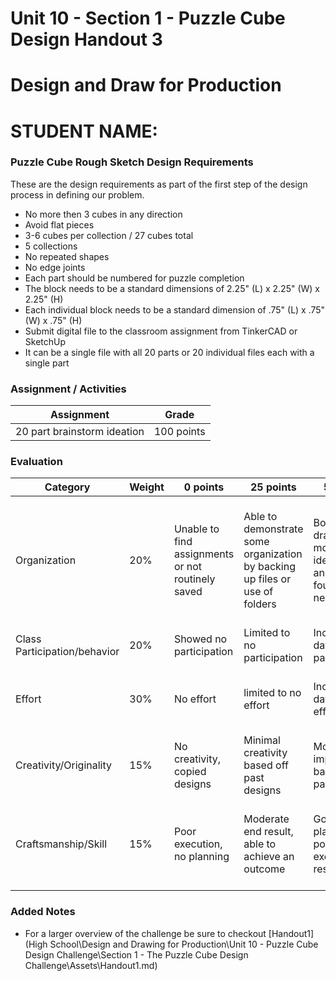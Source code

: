 # Unit 10 - Section 1 - Puzzle Cube Design Handout 3

# Design and Draw for Production

# STUDENT NAME:

### Puzzle Cube Rough Sketch Design Requirements
These are the design requirements as part of the first step of the design process in defining our problem.

- No more then 3 cubes in any direction
- Avoid flat pieces
- 3-6 cubes  per collection / 27 cubes total
- 5 collections
- No repeated shapes
- No edge joints
- Each part should be numbered for puzzle completion
- The block needs to be a standard dimensions of 2.25" (L) x 2.25" (W) x 2.25" (H)
- Each individual block needs to be a standard dimension of .75" (L) x .75" (W) x .75" (H)
- Submit digital file to the classroom assignment from TinkerCAD or SketchUp
- It can be a single file with all 20 parts or 20 individual files each with a single part

### Assignment / Activities

| Assignment  | Grade |
| ------------- | ------------- |
| 20 part brainstorm ideation  | 100 points  |

### Evaluation
| Category | Weight | 0 points  | 25 points | 50 points | 75 points | 100 points |
| ------------- | ------------- | ------------- | ------------- | ------------- | ------------- | ------------- |
| Organization | 20% | Unable to find assignments or not routinely saved | Able to demonstrate some organization by backing up files or use of folders | Both drawings and models are identifiable and can be found if needed | All drawings are in a folder and models organized by folders in Google Drive | All drawings are in a folder labeled correctly and models organized by folders in Google Drive labeled correctly |
| Class Participation/behavior | 20% | Showed no participation | Limited to no participation | Inconsistent day-to-day participation | Participated only when needed  | Engaged daily and actively participated |
| Effort | 30% | No effort | limited to no effort | Inconsistent day-to-day effort | Showed effort only when needed or routinely directed | Continuous day-to-day effort with or without direction |
| Creativity/Originality | 15% | No creativity, copied designs | Minimal creativity based off past designs | Moderate improvements based off past designs | Complete overhaul of past or found designs | Completely new idea/design |
| Craftsmanship/Skill | 15% | Poor execution, no planning | Moderate end result, able to achieve an outcome | Good planning but poorly executed end result | Good planning and good end result although not what had been designed or communicated | Great planning & execution able to achieve what had been designed or communicated |

### Added Notes

- For a larger overview of the challenge be sure to checkout [Handout1](High School\Design and Drawing for Production\Unit 10 - Puzzle Cube Design Challenge\Section 1 - The Puzzle Cube Design Challenge\Assets\Handout1.md)
